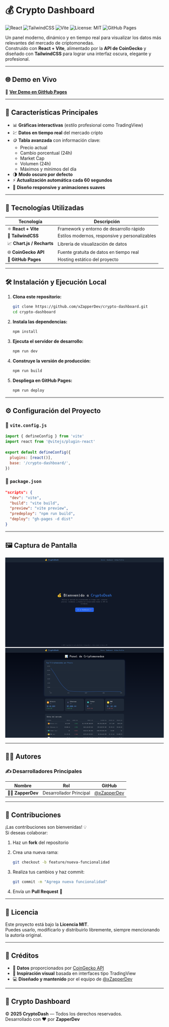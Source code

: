 # 💰 Crypto Dashboard

![React](https://img.shields.io/badge/React-20232A?style=for-the-badge&logo=react&logoColor=61DAFB)
![TailwindCSS](https://img.shields.io/badge/TailwindCSS-0F172A?style=for-the-badge&logo=tailwindcss&logoColor=38BDF8)
![Vite](https://img.shields.io/badge/Vite-646CFF?style=for-the-badge&logo=vite&logoColor=FFD62E)
![License: MIT](https://img.shields.io/badge/License-MIT-yellow.svg?style=for-the-badge)
![GitHub Pages](https://img.shields.io/badge/Deployed-GitHub_Pages-181717?style=for-the-badge&logo=github)

Un panel moderno, dinámico y en tiempo real para visualizar los datos más relevantes del mercado de criptomonedas.  
Construido con **React + Vite**, alimentado por la **API de CoinGecko** y diseñado con **TailwindCSS** para lograr una interfaz oscura, elegante y profesional.

---

## 🌐 Demo en Vivo

🔗 **[Ver Demo en GitHub Pages](https://xzapperdev.github.io/crypto-dashboard)**

---

## 🧠 Características Principales

- 📊 **Gráficas interactivas** (estilo profesional como TradingView)
- 💹 **Datos en tiempo real** del mercado cripto
- 🪙 **Tabla avanzada** con información clave:
  - Precio actual  
  - Cambio porcentual (24h)  
  - Market Cap  
  - Volumen (24h)  
  - Máximos y mínimos del día
- 🌗 **Modo oscuro por defecto**
- ⚡ **Actualización automática cada 60 segundos**
- 💎 **Diseño responsive y animaciones suaves**

---

## 🧰 Tecnologías Utilizadas

| Tecnología | Descripción |
|-------------|-------------|
| ⚛️ **React + Vite** | Framework y entorno de desarrollo rápido |
| 🎨 **TailwindCSS** | Estilos modernos, responsive y personalizables |
| 📈 **Chart.js / Recharts** | Librería de visualización de datos |
| 🌐 **CoinGecko API** | Fuente gratuita de datos en tiempo real |
| 🚀 **GitHub Pages** | Hosting estático del proyecto |

---

## 🛠️ Instalación y Ejecución Local

1. **Clona este repositorio:**

   ```bash
   git clone https://github.com/xZapperDev/crypto-dashboard.git
   cd crypto-dashboard
   ```

2. **Instala las dependencias:**

   ```bash
   npm install
   ```

3. **Ejecuta el servidor de desarrollo:**

   ```bash
   npm run dev
   ```

4. **Construye la versión de producción:**

   ```bash
   npm run build
   ```

5. **Despliega en GitHub Pages:**

   ```bash
   npm run deploy
   ```

---

## ⚙️ Configuración del Proyecto

### 📄 `vite.config.js`

```js
import { defineConfig } from 'vite'
import react from '@vitejs/plugin-react'

export default defineConfig({
  plugins: [react()],
  base: '/crypto-dashboard/',
})
```

### 📄 `package.json`

```json
"scripts": {
  "dev": "vite",
  "build": "vite build",
  "preview": "vite preview",
  "predeploy": "npm run build",
  "deploy": "gh-pages -d dist"
}
```

---

## 🖼️ Captura de Pantalla

![Vista previa home](https://github.com/xZapperDev/crypto-dashboard/blob/473c3f1a105f7fe5a7ec6510b2983fcbf1835913/main/preview-home.png)
![Vista previa del panel](https://github.com/xZapperDev/crypto-dashboard/blob/473c3f1a105f7fe5a7ec6510b2983fcbf1835913/main/preview-dashboard.png)

---

## 👨‍💻 Autores


### ✍️ Desarrolladores Principales

| Nombre | Rol | GitHub |
|---------|-----|--------|
| 🧑‍🚀 **ZapperDev** | Desarrollador Principal | [@xZapperDev](https://github.com/xZapperDev) |

---

## 🤝 Contribuciones

¡Las contribuciones son bienvenidas! 💡  
Si deseas colaborar:

1. Haz un **fork** del repositorio  
2. Crea una nueva rama:  

   ```bash
   git checkout -b feature/nueva-funcionalidad
   ```

3. Realiza tus cambios y haz commit:  

   ```bash
   git commit -m "Agrega nueva funcionalidad"
   ```

4. Envía un **Pull Request** 🚀

---

## 📜 Licencia

Este proyecto está bajo la **Licencia MIT**.  
Puedes usarlo, modificarlo y distribuirlo libremente, siempre mencionando la autoría original.

---

## 💼 Créditos

- 📡 **Datos** proporcionados por [CoinGecko API](https://www.coingecko.com/en/api)  
- 🧠 **Inspiración visual** basada en interfaces tipo TradingView  
- 💻 **Diseñado y mantenido** por el equipo de [@xZapperDev](https://github.com/xZapperDev)

---

## 🚀 Crypto Dashboard

© **2025 CryptoDash** — Todos los derechos reservados.  
Desarrollado con ❤️ por **ZapperDev**
